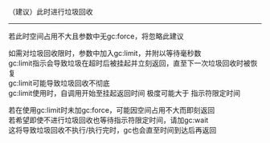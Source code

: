 （建议）此时进行垃圾回收  

___

若此时空间占用不大且参数中无gc:force，将忽略此建议  
  
如需对垃圾回收限时，参数中加入gc:limit，并附以等待毫秒数  
gc:limit指示会导致垃圾在超时后被挂起并立刻返回，直至下一次垃圾回收时被恢复  
gc:limit可能导致垃圾回收不彻底  
gc:limit使用时，自调用开始至挂起返回时间 极度可能大于 指示符限定时间  
  
若在使用gc:limit时未加gc:force，可能因空间占用不大而即刻返回  
若希望即使不进行垃圾回收也等待指示符限定时间，请加gc:wait  
这将导致垃圾回收不执行/执行完时，gc也会直至时间到达后再返回  
